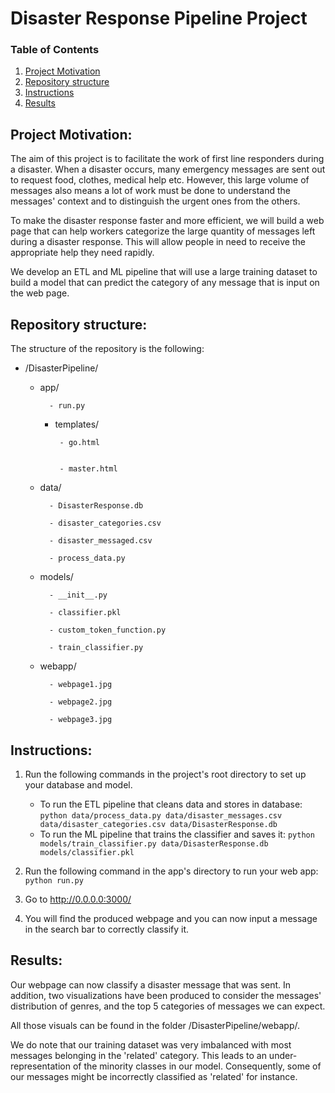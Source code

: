 # Disaster Response Pipeline Project

### Table of Contents

1. [Project Motivation](#motivation)
2. [Repository structure](#structure)
3. [Instructions](#Instructions)
4. [Results](#results)


## Project Motivation: <a name="motivation"></a>
The aim of this project is to facilitate the work of first line responders during a disaster. When a disaster occurs, many emergency messages are sent out to request food, clothes, medical help etc. However, this large volume of messages also means a lot of work must be done to understand the messages' context and to distinguish the urgent ones from the others.

To make the disaster response faster and more efficient, we will build a web page that can help workers categorize the large quantity of messages left during a disaster response. This will allow people in need to receive the appropriate help they need rapidly.

We develop an ETL and ML pipeline that will use a large training dataset to build a model that can predict the category of any message that is input on the web page.

## Repository structure: <a name="structure"></a>
The structure of the repository is the following:

- /DisasterPipeline/

    - app/
    
            - run.py
            
         - templates/
         
                - go.html
            
            
                - master.html
 
 
    - data/
    
            - DisasterResponse.db
            
            - disaster_categories.csv
            
            - disaster_messaged.csv
            
            - process_data.py


    - models/
    
            - __init__.py
            
            - classifier.pkl
            
            - custom_token_function.py
            
            - train_classifier.py
            
            
    - webapp/
    
            - webpage1.jpg
            
            - webpage2.jpg
            
            - webpage3.jpg
        

## Instructions: <a name="Instructions"></a>
1. Run the following commands in the project's root directory to set up your database and model.

    - To run the ETL pipeline that cleans data and stores in database:
        `python data/process_data.py data/disaster_messages.csv data/disaster_categories.csv data/DisasterResponse.db`
    - To run the ML pipeline that trains the classifier and saves it:
        `python models/train_classifier.py data/DisasterResponse.db models/classifier.pkl`

2. Run the following command in the app's directory to run your web app:
    `python run.py`

3. Go to http://0.0.0.0:3000/

4. You will find the produced webpage and you can now input a message in the search bar to correctly classify it.


## Results: <a name="results"></a>
Our webpage can now classify a disaster message that was sent. In addition, two visualizations have been produced to consider the messages' distribution of genres, and the top 5 categories of messages we can expect.

All those visuals can be found in the folder /DisasterPipeline/webapp/.

We do note that our training dataset was very imbalanced with most messages belonging in the 'related' category. This leads to an under-representation of the minority classes in our model. Consequently, some of our messages might be incorrectly classified as 'related' for instance.